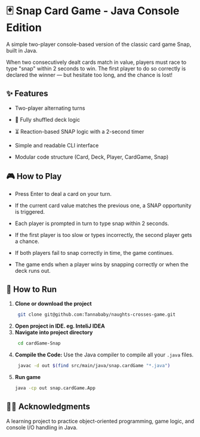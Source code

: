 # 🃏 Snap Card Game - Java Console Edition

A simple two-player console-based version of the classic card game Snap, built in Java.

When two consecutively dealt cards match in value, players must race to type "snap" within 2 seconds to win. The first player to do so correctly is declared the winner — but hesitate too long, and the chance is lost!


## ✨ Features

- Two-player alternating turns

- 🔀 Fully shuffled deck logic

- ⏳ Reaction-based SNAP logic with a 2-second timer

- Simple and readable CLI interface

- Modular code structure (Card, Deck, Player, CardGame, Snap)


## 🎮 How to Play

- Press Enter to deal a card on your turn.

- If the current card value matches the previous one, a SNAP opportunity is triggered.

- Each player is prompted in turn to type snap within 2 seconds.

- If the first player is too slow or types incorrectly, the second player gets a chance.

- If both players fail to snap correctly in time, the game continues.

- The game ends when a player wins by snapping correctly or when the deck runs out.


## 🚀 How to Run

1. **Clone or download the project**
   ```bash
    git clone git@github.com:Tannababy/naughts-crosses-game.git
    ```
2. **Open project in IDE. eg. InteliJ IDEA**
3. **Navigate into project directory**
   ```bash
    cd cardGame-Snap
    ```
4. **Compile the Code:** Use the Java compiler to compile all your `.java` files.
   ```bash
    javac -d out $(find src/main/java/snap.cardGame "*.java")
    ```
5. **Run game**
   ```bash
   java -cp out snap.cardGame.App
   ```

## 🙌🏾 Acknowledgments

A learning project to practice object-oriented programming, game logic, and console I/O handling in Java.